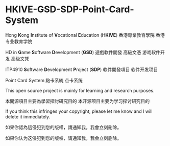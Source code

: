 # HKIVE-GSD-SDP-Point-Card-System

**H**ong **K**ong **I**nstitute of **V**ocational **E**ducation (**HKIVE**) 香港專業教育學院 香港专业教育学院

HD in **G**ame **S**oftware **D**evelopment (**GSD**) 遊戲軟件開發 高級文憑 游戏软件开发 高级文凭

ITP4910 **S**oftware **D**evelopment **P**roject (**SDP**) 軟件開發項目 软件开发项目

Point Card System 點卡系統 点卡系统

This open source project is mainly for learning and research purposes.

本開源項目主要為學習探討研究目的 本开源项目主要为学习探讨研究目的

If you think this infringes your copyright, please let me know and I will delete it immediately.

如果你認為這侵犯到您的版權，請通知我，我會立刻刪除。

如果你认为这侵犯到您的版权，请通知我，我会立刻删除。

